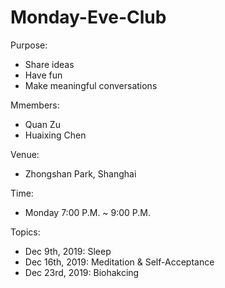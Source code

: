 # Monday-Eve-Club

Purpose:
+ Share ideas
+ Have fun
+ Make meaningful conversations

Mmembers: 
+ Quan Zu
+ Huaixing Chen

Venue:
+ Zhongshan Park, Shanghai

Time:
+ Monday 7:00 P.M. ~ 9:00 P.M.

Topics:
+ Dec  9th, 2019: Sleep
+ Dec 16th, 2019: Meditation & Self-Acceptance
+ Dec 23rd, 2019: Biohakcing





